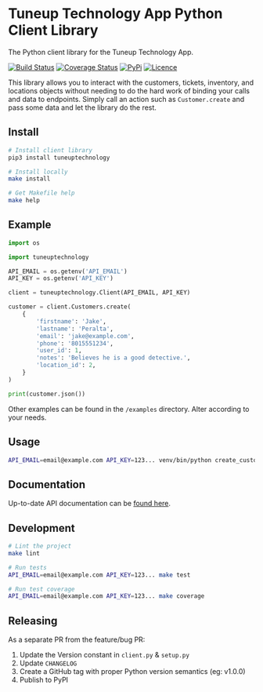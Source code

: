 # Tuneup Technology App Python Client Library

The Python client library for the Tuneup Technology App.

[![Build Status](https://github.com/tuneuptechnology/tuneuptechnology-python/workflows/build/badge.svg)](https://github.com/tuneuptechnology/tuneuptechnology-python/actions)
[![Coverage Status](https://coveralls.io/repos/github/tuneuptechnology/tuneuptechnology-python/badge.svg?branch=main)](https://coveralls.io/github/tuneuptechnology/tuneuptechnology-python?branch=main)
[![PyPi](https://img.shields.io/pypi/v/tuneuptechnology-python)](https://pypi.org/project/tuneuptechnology-python)
[![Licence](https://img.shields.io/github/license/tuneuptechnology/tuneuptechnology-python)](LICENSE)

This library allows you to interact with the customers, tickets, inventory, and locations objects without needing to do the hard work of binding your calls and data to endpoints. Simply call an action such as `Customer.create` and pass some data and let the library do the rest.

## Install

```bash
# Install client library
pip3 install tuneuptechnology

# Install locally
make install

# Get Makefile help
make help
```

## Example

```python
import os

import tuneuptechnology

API_EMAIL = os.getenv('API_EMAIL')
API_KEY = os.getenv('API_KEY')

client = tuneuptechnology.Client(API_EMAIL, API_KEY)

customer = client.Customers.create(
    {
        'firstname': 'Jake',
        'lastname': 'Peralta',
        'email': 'jake@example.com',
        'phone': '8015551234',
        'user_id': 1,
        'notes': 'Believes he is a good detective.',
        'location_id': 2,
    }
)

print(customer.json())
```

Other examples can be found in the `/examples` directory. Alter according to your needs.

## Usage

```bash
API_EMAIL=email@example.com API_KEY=123... venv/bin/python create_customer.py
```

## Documentation

Up-to-date API documentation can be [found here](https://app.tuneuptechnology.com/docs/api).

## Development

```bash
# Lint the project
make lint

# Run tests
API_EMAIL=email@example.com API_KEY=123... make test

# Run test coverage
API_EMAIL=email@example.com API_KEY=123... make coverage
```

## Releasing

As a separate PR from the feature/bug PR:

1. Update the Version constant in `client.py` & `setup.py`
1. Update `CHANGELOG`
1. Create a GitHub tag with proper Python version semantics (eg: v1.0.0)
1. Publish to PyPI
